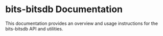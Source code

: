 # bits-bitsdb Documentation

This documentation provides an overview and usage instructions for the bits-bitsdb API and utilities.

